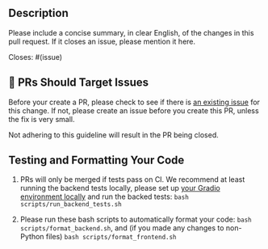 ## Description

Please include a concise summary, in clear English, of the changes in this pull request. If it closes an issue, please mention it here.

Closes: #(issue)

## 🎯 PRs Should Target Issues

Before your create a PR, please check to see if there is [an existing issue](https://github.com/gradio-app/gradio/issues) for this change. If not, please create an issue before you create this PR, unless the fix is very small.

Not adhering to this guideline will result in the PR being closed.

## Testing and Formatting Your Code

1. PRs will only be merged if tests pass on CI. We recommend at least running the backend tests locally, please set up [your Gradio environment locally](https://github.com/gradio-app/gradio/blob/main/CONTRIBUTING.md) and run the backed tests: `bash scripts/run_backend_tests.sh`

2. Please run these bash scripts to automatically format your code: `bash scripts/format_backend.sh`, and (if you made any changes to non-Python files) `bash scripts/format_frontend.sh`
